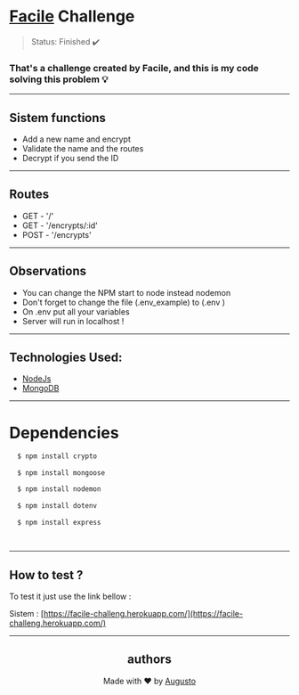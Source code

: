 # [Facile](https://facilesistemas.net.br) Challenge

>Status: Finished ✔️

### That's a challenge created by Facile, and this is my code solving this problem 💡
---
## Sistem functions 
+ Add a new name and encrypt
+ Validate the name and the routes
+ Decrypt if you send the ID
---
## Routes

+ GET - '/'
+ GET - '/encrypts/:id'
+ POST - '/encrypts'
---
## Observations 
+ You can change the NPM start to node instead nodemon
+ Don't forget to change the file (.env_example) to (.env )
+ On .env put all your variables 
+ Server will run in localhost !
---
## Technologies Used:

+ [NodeJs](https://nodejs.org/en/)
+ [MongoDB](https://docs.mongodb.com)

---
# Dependencies
```bash
  $ npm install crypto
  
  $ npm install mongoose

  $ npm install nodemon
  
  $ npm install dotenv
  
  $ npm install express
  
  
```
---
## How to test ?

To test it just use the link bellow : 

Sistem : [https://facile-challeng.herokuapp.com/](https://facile-challeng.herokuapp.com/)

---

<h2 align='center'>authors</h2>
<div align='center'>
  Made with ❤️ by <a href="https://github.com/AugustoBernardes">Augusto</a>
</div>

